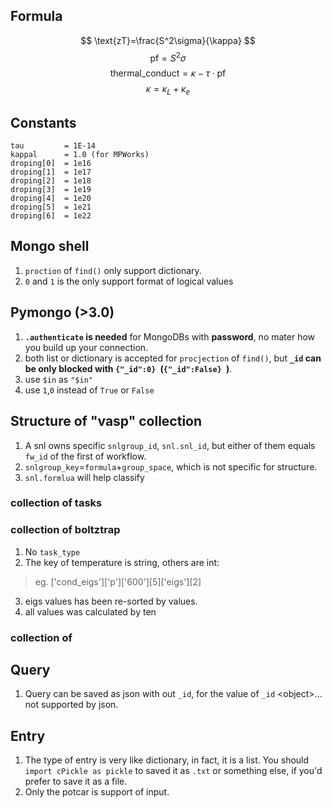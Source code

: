 
## Formula

$$
\text{zT}=\frac{S^2\sigma}{\kappa}
$$
$$
\text{pf}=S^2\sigma 
$$
$$
\text{thermal_conduct} = \kappa - \tau\cdot\text{pf}
$$
$$
\kappa=\kappa_L+\kappa_e
$$
## Constants  
```
tau         = 1E-14
kappal		= 1.0 (for MPWorks)
droping[0]	= 1e16
droping[1]	= 1e17
droping[2]	= 1e18
droping[3]	= 1e19
droping[4]	= 1e20
droping[5]	= 1e21
droping[6]	= 1e22
```
## Mongo shell
1. `proction` of `find()` only support dictionary.
2. `0` and `1` is the only support format of logical values

## Pymongo (>3.0)
1. **`.authenticate` is needed** for MongoDBs with **password**, no mater how you build up your connection.
2. both list or dictionary is accepted for `procjection` of `find()`, but **`_id` can be only blocked with  `{"_id":0} `(`{"_id":False} `)**.
3. use `$in` as `"$in"`
4. use `1`,`0` instead of `True` or `False`

## Structure of "vasp" collection
1. A snl owns specific `snlgroup_id`, `snl.snl_id`, but either of them equals `fw_id` of the first of workflow.
2. `snlgroup_key`=`formula`+`group_space`, which is not specific for structure.
3. `snl.formlua` will help classify

### collection of tasks

### collection of boltztrap

1. No `task_type`  
2. The key of temperature is string, others are int:  
> eg. ['cond_eigs']['p']['600'][5]['eigs'][2]    

3. eigs values has been re-sorted by values.
4. all values was calculated by ten

### collection of 
## Query
1. Query can be saved as json with out `_id`, for the value of `_id` \<object>... not supported by json.

## Entry
1. The type of entry is very like dictionary, in fact, it is a list. You should `import cPickle as pickle` to saved it as `.txt` or something else, if you'd prefer to save it as a file.
2. Only the potcar is support of input.
